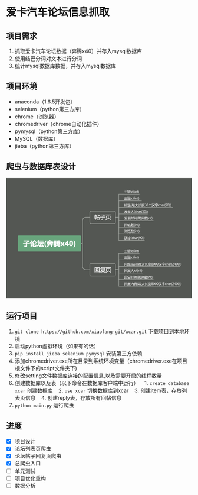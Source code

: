 # 爱卡汽车论坛信息抓取

## 项目需求

1. 抓取爱卡汽车论坛数据（奔腾x40）并存入mysql数据库
2. 使用结巴分词对文本进行分词
3. 统计mysql数据库数据，并存入mysql数据库

## 项目环境

- anaconda（1.6.5开发包）
- selenium（python第三方库）
- chrome（浏览器）
- chromedriver（chrome自动化插件）
- pymysql（python第三方库）
- MySQL（数据库）
- jieba（python第三方库）

## 爬虫与数据库表设计

![数据表设计](https://github.com/xiaofang-git/xcar/blob/master/png/%E5%AD%90%E8%AE%BA%E5%9D%9B(%E5%A5%94%E8%85%BEx40).png)

## 运行项目

1. `git clone https://github.com/xiaofang-git/xcar.git` 下载项目到本地环境
2. 启动python虚拟环境（如果有的话）
3. `pip install jieba selenium pymysql` 安装第三方依赖
4. 添加chromedriver.exe所在目录到系统环境变量（chromedriver.exe在项目根文件下的script文件夹下)
5. 修改setting文件数据库连接的配置信息,以及需要开启的线程数量
6. 创建数据库以及表（以下命令在数据库客户端中运行）
    1. `create database xcar` 创建数据库
    2. `use xcar` 切换数据库到xcar
    3. 创建item表，存放列表页信息
    4. 创建reply表，存放所有回帖信息
7. `python main.py` 运行爬虫

## 进度
- [x] 项目设计
- [x] 论坛列表页爬虫
- [x] 论坛帖子回复页爬虫
- [x] 总爬虫入口
- [ ] 单元测试
- [ ] 项目优化重构
- [ ] 数据分析
